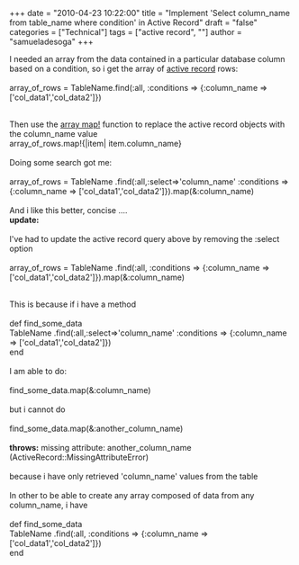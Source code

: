 +++
date = "2010-04-23 10:22:00"
title = "Implement 'Select column_name from table_name where condition' in Active Record"
draft = "false"
categories = ["Technical"]
tags = ["active record", ""]
author = "samueladesoga"
+++

I needed an array from the data contained in a particular database column based on a condition, so i get the array of <a href="http://rails.rubyonrails.org/classes/ActiveRecord/Base.html">active record</a> rows:<br /><br />array_of_rows =  TableName.find(:all, :conditions =&gt; {:column_name =&gt; ['col_data1','col_data2']})<br /><br />

Then use the <a href="http://ruby-doc.org/core/classes/Array.html#M002189">array map!</a> function to replace the active record objects with the column_name value<br />array_of_rows.map!{|item| item.column_name}<br /><br />Doing some search got me:<br /><br />array_of_rows = TableName .find(:all,:select=&gt;'column_name' :conditions =&gt; {:column_name =&gt; ['col_data1','col_data2']}).map(&amp;:column_name)<br /><br />And i like this better, concise ....<br /><span style="font-weight:bold;">update:</span><br /><br />I've had to update the active record query  above by removing the :select option<br /><br />array_of_rows = TableName .find(:all, :conditions  =&gt; {:column_name =&gt;  ['col_data1','col_data2']}).map(&amp;:column_name)<br /><br />

This is because if i have a method<br /><br />def find_some_data<br />       TableName .find(:all,:select=&gt;'column_name' :conditions =&gt;  {:column_name =&gt; ['col_data1','col_data2']})<br />end<br /><br />I am able to do:<br /><br />find_some_data.map(&amp;:column_name)<br /><br />but i cannot do<br /><br />find_some_data.map(&amp;:another_column_name)<br /><br /><span style="font-weight:bold;">throws:</span>   missing attribute: another_column_name (ActiveRecord::MissingAttributeError)<br /><br />because i have only retrieved  'column_name' values from the table<br /><br />In other to be able to create any array composed of data from any column_name, i have<br /><br />def find_some_data<br />       TableName .find(:all, :conditions =&gt;  {:column_name =&gt; ['col_data1','col_data2']})<br />end

